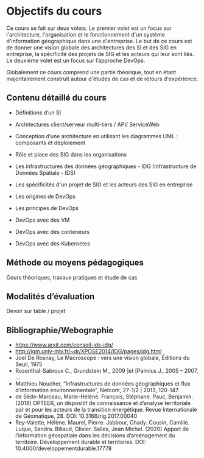 # Objectifs du cours

Ce cours se fait sur deux volets. Le premier volet est un focus sur l'architecture, l'organisation et le
fonctionnement d'un système d'information géographique dans une d'entreprise. Le but de ce cours est de 
donner une vision globale des architectures des SI et des SIG en entreprise, la spécificité des projets de SIG 
et les acteurs qui leur sont liés. Le deuxième volet est un focus sur l’approche DevOps.

Globalement ce cours comprend une partie théorique, tout en étant majoritairement construit autour 
d'études de cas et de retours d'expérience.

## Contenu détaillé du cours 

* Définitions d’un SI
* Architectures client/serveur multi-tiers / API/ ServiceWeb
* Conception d’une architecture en utilisant les diagrammes UML : composants et déploiement
* Rôle et place des SIG dans les organisations
* Les infrastructures des données géographiques - IDG (Infrastructure de Données Spatiale - IDS)
* Les spécificités d'un projet de SIG et les acteurs des SIG en entreprise

* Les origines de DevOps
* Les principes de DevOps
* DevOps avec des VM
* DevOps avec des conteneurs
* DevOps avec des Kubernetes

## Méthode ou moyens pédagogiques

Cours théoriques, travaux pratiques et étude de cas

## Modalités d’évaluation

Devoir sur table / projet

## Bibliographie/Webographie

* https://www.arxit.com/conseil-ids-idg/
* http://igm.univ-mlv.fr/~dr/XPOSE2014/IDG/pages/idg.html
* Joel De Rosnay, Le Macroscope : vers une vision globale, Éditions du Seuil, 1975
* Rosenthal-Sabroux C., Grundstein M., 2009 ]et [Palmius J., 2005 – 2007, …
* Matthieu Noucher, “Infrastructures de données géographiques et flux d’information environnementale”, Netcom, 27-1/2 | 2013, 120-147.
* de Sède-Marceau, Marie-Hélène. François, Stéphane. Pauc, Benjamin. (2018) OPTEER, un dispositif de 
connaissance et d’analyse territoriale par et pour les acteurs de la transition énergétique. Revue Internationale 
de Géomatique, 28. DOI: 10.3166/rig.2017.00040
* Rey-Valette, Hélène. Maurel, Pierre. Jabbour, Chady. Cousin, Camille. Luque, Sandra. Billaud, Olivier. Salles, 
Jean Michel. (2020) Apport de l’information géospatiale dans les décisions d’aménagement du territoire. 
Développement durable et territoires. DOI: 10.4000/developpementdurable.17778
